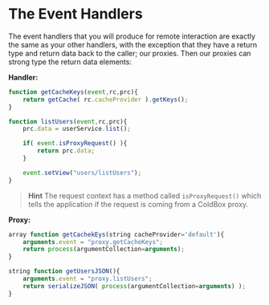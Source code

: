 # The Event Handlers

The event handlers that you will produce for remote interaction are exactly the same as your other handlers, with the exception that they have a return type and return data back to the caller; our proxies. Then our proxies can strong type the return data elements:

**Handler:**

```javascript
function getCacheKeys(event,rc,prc){
    return getCache( rc.cacheProvider ).getKeys();
}

function listUsers(event,rc,prc){
    prc.data = userService.list();

    if( event.isProxyRequest() ){
        return prc.data;
    }

    event.setView("users/listUsers");
}
```

> **Hint** The request context has a method called `isProxyRequest()` which tells the application if the request is coming from a ColdBox proxy.

**Proxy:**

```javascript
array function getCachekEys(string cacheProvider='default'){
    arguments.event = "proxy.getCacheKeys";
    return process(argumentCollection=arguments);
}

string function getUsersJSON(){
    arguments.event = "proxy.listUsers";
    return serializeJSON( process(argumentCollection=arguments) );
}
```

